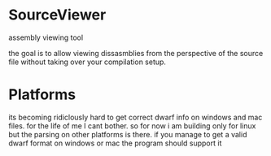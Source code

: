 # SourceViewer
assembly viewing tool

the goal is to allow viewing dissasmblies from the perspective of the source file without taking over your compilation setup.

# Platforms
its becoming ridiclously hard to get correct dwarf info on windows and mac files.
for the life of me I cant bother. so for now i am building only for linux but the parsing on other platforms is there.
if you manage to get a valid dwarf format on windows or mac the program should support it


